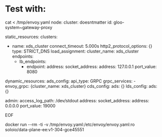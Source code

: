 # Test with:


cat <<EOF > /tmp/envoy.yaml
node:
  cluster: doesntmatter
  id: gloo-system~gateway-proxy

static_resources:
  clusters:
  - name: xds_cluster
    connect_timeout: 5.000s
    http2_protocol_options: {}
    type: STRICT_DNS
    load_assignment:
      cluster_name: xds_cluster
      endpoints:
      - lb_endpoints:
        - endpoint:
            address:
              socket_address:
                address: 127.0.0.1
                port_value: 8080

dynamic_resources:
  ads_config:
    api_type: GRPC
    grpc_services:
    - envoy_grpc: {cluster_name: xds_cluster}
  cds_config:
    ads: {}
  lds_config:
    ads: {}

admin:
  access_log_path: /dev/stdout
  address:
    socket_address:
      address: 0.0.0.0
      port_value: 19000

EOF

docker run --rm -ti -v /tmp/envoy.yaml:/etc/envoy/envoy.yaml:ro soloio/data-plane-ee:v1-304-gce45551
